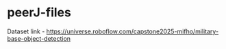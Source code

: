 # peerJ-files

Dataset link - https://universe.roboflow.com/capstone2025-mifho/military-base-object-detection
